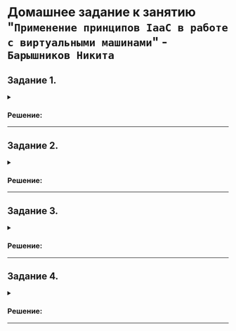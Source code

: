 # Домашнее задание к занятию "`Применение принципов IaaC в работе с виртуальными машинами`" - `Барышников Никита`


## Задание 1.
<details>
	<summary></summary>
      <br>

- Опишите основные преимущества применения на практике IaaC-паттернов.
- Какой из принципов IaaC является основополагающим?

</details>

### Решение:



---

## Задание 2.
<details>
	<summary></summary>
      <br>

- Чем Ansible выгодно отличается от других систем управление конфигурациями?
- Какой, на ваш взгляд, метод работы систем конфигурации более надёжный — push или pull?

</details>

### Решение:



---

## Задание 3.
<details>
	<summary></summary>
      <br>

Установите на личный компьютер:

- VirtualBox ([ссылка для установки](https://www.virtualbox.org/)),
- Vagrant ([ссылка для установки](https://github.com/netology-code/devops-materials)),
- Terraform ([ссылка для установки](https://github.com/netology-code/devops-materials/blob/master/README.md)),
- Ansible.

*Приложите вывод команд установленных версий каждой из программ, оформленный в Markdown.*

</details>

### Решение:



---

## Задание 4.
<details>
	<summary></summary>
      <br>

Воспроизведите практическую часть лекции самостоятельно.

- Создайте виртуальную машину.
- Зайдите внутрь ВМ, убедитесь, что Docker установлен с помощью команды
```
docker ps,
```
Vagrantfile из лекции и код ansible находятся в [папке](https://github.com/netology-code/virt-homeworks/tree/virt-11/05-virt-02-iaac/src).

Примечание. Если Vagrant выдаёт ошибку:
```
URL: ["https://vagrantcloud.com/bento/ubuntu-20.04"]     
Error: The requested URL returned error: 404:
```

выполните следующие действия:

1. Скачайте с [сайта](https://app.vagrantup.com/bento/boxes/ubuntu-20.04) файл-образ "bento/ubuntu-20.04".
2. Добавьте его в список образов Vagrant: "vagrant box add bento/ubuntu-20.04 <путь к файлу>".

*Приложите скриншоты в качестве решения на эту задачу.*

</details>

### Решение:



---